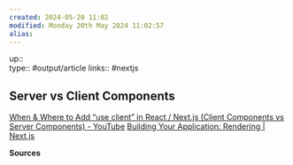 ```yaml
---
created: 2024-05-20 11:02 
modified: Monday 20th May 2024 11:02:57
alias: 
---
```

up::  
type:: #output/article 
links:: #nextjs
## Server vs Client Components

[When & Where to Add “use client” in React / Next.js (Client Components vs Server Components) - YouTube](https://www.youtube.com/watch?v=Qdkg_mrniLk)
[Building Your Application: Rendering | Next.js](https://nextjs.org/docs/app/building-your-application/rendering)


**Sources**